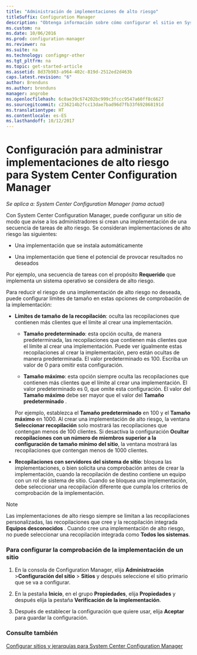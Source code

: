 ```yaml
---
title: "Administración de implementaciones de alto riesgo"
titleSuffix: Configuration Manager
description: "Obtenga información sobre cómo configurar el sitio en System Center Configuration Manager para advertir a los administradores si crean una implementación de alto riesgo."
ms.custom: na
ms.date: 10/06/2016
ms.prod: configuration-manager
ms.reviewer: na
ms.suite: na
ms.technology: configmgr-other
ms.tgt_pltfrm: na
ms.topic: get-started-article
ms.assetid: 8d37b983-a964-402c-819d-2512ed2d463b
caps.latest.revision: "6"
author: Brenduns
ms.author: brenduns
manager: angrobe
ms.openlocfilehash: 6c0ae39c674202bc999c3fccc9547a60ff8c6627
ms.sourcegitcommit: c236214b2fcc13dae7bad96d7fb33f692868191d
ms.translationtype: HT
ms.contentlocale: es-ES
ms.lasthandoff: 10/12/2017
---
```

# <a name="settings-to-manage-high-risk-deployments-for-system-center-configuration-manager"></a>Configuración para administrar implementaciones de alto riesgo para System Center Configuration Manager

*Se aplica a: System Center Configuration Manager (rama actual)*


Con System Center Configuration Manager, puede configurar un sitio de modo que avise a los administradores si crean una implementación de una secuencia de tareas de alto riesgo. Se consideran implementaciones de alto riesgo las siguientes:  

-   Una implementación que se instala automáticamente  

-   Una implementación que tiene el potencial de provocar resultados no deseados  

 Por ejemplo, una secuencia de tareas con el propósito **Requerido** que implementa un sistema operativo se considera de alto riesgo.  

 Para reducir el riesgo de una implementación de alto riesgo no deseada, puede configurar límites de tamaño en estas opciones de comprobación de la implementación:  

-   **Límites de tamaño de la recopilación**: oculta las recopilaciones que contienen más clientes que el límite al crear una implementación.  

    -   **Tamaño predeterminado**: esta opción oculta, de manera predeterminada, las recopilaciones que contienen más clientes que el límite al crear una implementación. Puede ver igualmente estas recopilaciones al crear la implementación, pero están ocultas de manera predeterminada. El valor predeterminado es 100. Escriba un valor de 0 para omitir esta configuración.  

    -   **Tamaño máximo**: esta opción siempre oculta las recopilaciones que contienen más clientes que el límite al crear una implementación. El valor predeterminado es 0, que omite esta configuración. El valor del **Tamaño máximo** debe ser mayor que el valor del **Tamaño predeterminado** .  

     Por ejemplo, establezca el **Tamaño predeterminado** en 100 y el **Tamaño máximo** en 1000. Al crear una implementación de alto riesgo, la ventana **Seleccionar recopilación** solo mostrará las recopilaciones que contengan menos de 100 clientes. Si desactiva la configuración **Ocultar recopilaciones con un número de miembros superior a la configuración de tamaño mínimo del sitio**, la ventana mostrará las recopilaciones que contengan menos de 1000 clientes.  

-   **Recopilaciones con servidores del sistema de sitio**: bloquea las implementaciones, o bien solicita una comprobación antes de crear la implementación, cuando la recopilación de destino contiene un equipo con un rol de sistema de sitio. Cuando se bloquea una implementación, debe seleccionar una recopilación diferente que cumpla los criterios de comprobación de la implementación.  

> [!NOTE]  
>  Las implementaciones de alto riesgo siempre se limitan a las recopilaciones personalizadas, las recopilaciones que cree y la recopilación integrada **Equipos desconocidos** . Cuando cree una implementación de alto riesgo, no puede seleccionar una recopilación integrada como **Todos los sistemas**.  

### <a name="to-configure-deployment-verification-for-a-site"></a>Para configurar la comprobación de la implementación de un sitio  

1.  En la consola de Configuration Manager, elija **Administración** >**Configuración del sitio** > **Sitios** y después seleccione el sitio primario que se va a configurar.  

2.  En la pestaña **Inicio**, en el grupo **Propiedades**, elija **Propiedades** y después elija la pestaña **Verificación de la implementación**.  

3.  Después de establecer la configuración que quiere usar, elija **Aceptar** para guardar la configuración.  

### <a name="see-also"></a>Consulte también  
 [Configurar sitios y jerarquías para System Center Configuration Manager](../../core/servers/deploy/configure/configure-sites-and-hierarchies.md)
